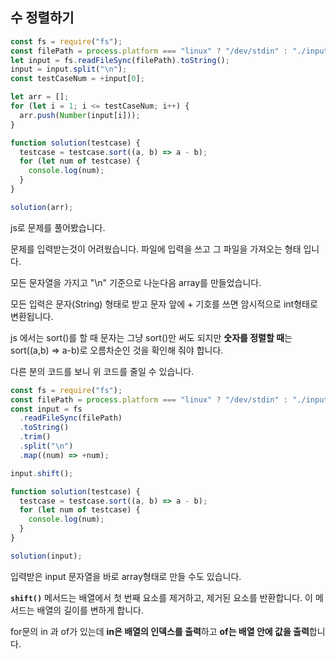 ## 수 정렬하기

```javascript
const fs = require("fs");
const filePath = process.platform === "linux" ? "/dev/stdin" : "./input.txt";
let input = fs.readFileSync(filePath).toString();
input = input.split("\n");
const testCaseNum = +input[0];

let arr = [];
for (let i = 1; i <= testCaseNum; i++) {
  arr.push(Number(input[i]));
}

function solution(testcase) {
  testcase = testcase.sort((a, b) => a - b);
  for (let num of testcase) {
    console.log(num);
  }
}

solution(arr);

```

js로 문제를 풀어봤습니다.

문제를 입력받는것이 어려웠습니다. 파일에 입력을 쓰고 그 파일을 가져오는 형태 입니다.

모든 문자열을 가지고 "\n" 기준으로 나눈다음 array를 만들었습니다.

모든 입력은 문자(String) 형태로 받고 문자 앞에 + 기호를 쓰면 암시적으로 int형태로 변환됩니다.

js 에서는 sort()를 할 때 문자는 그냥 sort()만 써도 되지만 **숫자를 정렬할 때**는 sort((a,b) => a-b)로 오름차순인 것을 확인해 줘야 합니다.



다른 분의 코드를 보니 위 코드를 줄일 수 있습니다.

```js
const fs = require("fs");
const filePath = process.platform === "linux" ? "/dev/stdin" : "./input.txt";
const input = fs
  .readFileSync(filePath)
  .toString()
  .trim()
  .split("\n")
  .map((num) => +num);

input.shift();

function solution(testcase) {
  testcase = testcase.sort((a, b) => a - b);
  for (let num of testcase) {
    console.log(num);
  }
}

solution(input);
```

입력받은 input 문자열을 바로 array형태로 만들 수도 있습니다.

**`shift()`** 메서드는 배열에서 첫 번째 요소를 제거하고, 제거된 요소를 반환합니다. 이 메서드는 배열의 길이를 변하게 합니다.

for문의 in 과 of가 있는데 **in은 배열의 인덱스를 출력**하고 **of는 배열 안에 값을 출력**합니다.